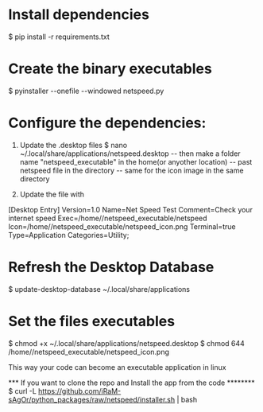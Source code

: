 # Install dependencies
$ pip install -r requirements.txt

# Create the binary executables
$ pyinstaller --onefile --windowed netspeed.py

# Configure the dependencies:
1. Update the .desktop files
$ nano ~/.local/share/applications/netspeed.desktop
-- then make a folder name "netspeed_executable" in the home(or anyother location)
-- past netspeed file in the directory
-- same for the icon image in the same directory

2. Update the file with

[Desktop Entry]
Version=1.0
Name=Net Speed Test
Comment=Check your internet speed
Exec=/home/<your-username>/netspeed_executable/netspeed
Icon=/home/<your-username>/netspeed_executable/netspeed_icon.png
Terminal=true
Type=Application
Categories=Utility;


# Refresh the Desktop Database
$ update-desktop-database ~/.local/share/applications

# Set the files executables
$ chmod +x ~/.local/share/applications/netspeed.desktop
$ chmod 644 /home/<your-username>/netspeed_executable/netspeed_icon.png

This way your code can become an executable application in linux


*** If you want to clone the repo and Install the app from the code ********
$ curl -L https://github.com/iRaM-sAgOr/python_packages/raw/netspeed/installer.sh | bash
